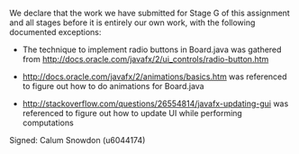 We declare that the work we have submitted for Stage G of this assignment and all stages before it is entirely our own work, with the following documented exceptions:

* The technique to implement radio buttons in Board.java was gathered from http://docs.oracle.com/javafx/2/ui_controls/radio-button.htm

* http://docs.oracle.com/javafx/2/animations/basics.htm was referenced to figure out how to do animations for Board.java

* http://stackoverflow.com/questions/26554814/javafx-updating-gui was referenced to figure out how to update UI while performing computations

Signed: Calum Snowdon (u6044174)

